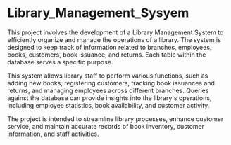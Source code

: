 # Library_Management_Sysyem
This project involves the development of a Library Management System to efficiently organize and manage the operations of a library. The system is designed to keep track of information related to branches, employees, books, customers, book issuance, and returns. Each table within the database serves a specific purpose.

This system allows library staff to perform various functions, such as adding new books, registering customers, tracking book issuances and returns, and managing employees across different branches. Queries against the database can provide insights into the library's operations, including employee statistics, book availability, and customer activity.

The project is intended to streamline library processes, enhance customer service, and maintain accurate records of book inventory, customer information, and staff activities.





